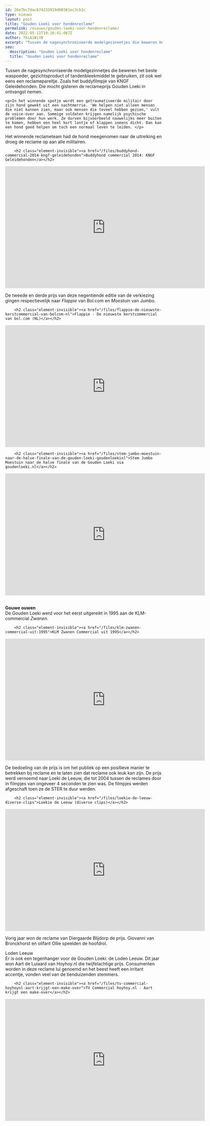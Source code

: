 ```yaml
---
id: 26e7bc7dac674233919d80361ec3cb1c
type: nieuws
layout: post
title: "Gouden Loeki voor hondenreclame"
permalink: /nieuws/gouden-loeki-voor-hondenreclame/
date: 2022-05-11T19:16:41.067Z
author: 7biA1WiYB
excerpt: "Tussen de nagesynchroniseerde modelgezinnetjes die beweren het beste waspoeder, gezichtsproduct of tandenbleekmiddel te gebruiken, zit ook wel eens een reclamepareltje. Zoals het buddyfilmpje van KNGF Geleidehonden. Die mocht gisteren de reclameprijs Gouden Loeki in ontvangst nemen.  "
seo:
  description: "Gouden Loeki voor hondenreclame"
  title: "Gouden Loeki voor hondenreclame"
---
```

Tussen de nagesynchroniseerde modelgezinnetjes die beweren het beste waspoeder, gezichtsproduct of tandenbleekmiddel te gebruiken, zit ook wel eens een reclamepareltje. Zoals het buddyfilmpje van KNGF Geleidehonden. Die mocht gisteren de reclameprijs Gouden Loeki in ontvangst nemen.  

    <p>In het winnende spotje wordt een getraumatiseerde militair door zijn hond gewekt uit een nachtmerrie. 'We helpen niet alleen mensen die niet kunnen zien, maar ook mensen die teveel hebben gezien,' vult de voice-over aan. Sommige soldaten krijgen namelijk psychische problemen door hun werk. Ze durven bijvoorbeeld nauwelijks meer buiten te komen, hebben een heel kort lontje of klappen ineens dicht. Dan kan een hond goed helpen om toch een normaal leven te leiden. </p>
<p>Het winnende reclameteam had de hond meegenomen naar de uitreiking en droeg de reclame op aan alle militairen. </p>
<p><div class="media media-element-container media-default"><div id="file-311" class="file file-video file-video-youtube">

        <h2 class="element-invisible"><a href="/files/buddyhond-commercial-2014-kngf-geleidehonden">Buddyhond commercial 2014: KNGF Geleidehonden</a></h2>
    
  
  <div class="content">
    <div class="media-youtube-video media-element file-default media-youtube-1">
  <iframe class="media-youtube-player" width="640" height="390" title="Buddyhond commercial 2014: KNGF Geleidehonden" src="https://www.youtube.com/embed/IUtpqirOr9g?wmode=opaque&controls=" name="Buddyhond commercial 2014: KNGF Geleidehonden" frameborder="0" allowfullscreen="">Video van Buddyhond commercial 2014: KNGF Geleidehonden</iframe>
</div>
  </div>

  
</div>
</div>
<p>De tweede en derde prijs van deze negentiende editie van de verkiezing gingen respectievelijk naar <em>Flappie</em> van Bol.com en <em>Moestuin</em> van Jumbo.</p>
<p><div class="media media-element-container media-default"><div id="file-312" class="file file-video file-video-youtube">

        <h2 class="element-invisible"><a href="/files/flappie-de-nieuwste-kerstcommercial-van-bolcom-nl">Flappie - De nieuwste kerstcommercial van bol.com (NL)</a></h2>
    
  
  <div class="content">
    <div class="media-youtube-video media-element file-default media-youtube-2">
  <iframe class="media-youtube-player" width="640" height="390" title="Flappie - De nieuwste kerstcommercial van bol.com (NL)" src="https://www.youtube.com/embed/CkmFaBI_8K4?wmode=opaque&controls=" name="Flappie - De nieuwste kerstcommercial van bol.com (NL)" frameborder="0" allowfullscreen="">Video van Flappie - De nieuwste kerstcommercial van bol.com (NL)</iframe>
</div>
  </div>

  
</div>
</div>
<p><div class="media media-element-container media-default"><div id="file-313" class="file file-video file-video-youtube">

        <h2 class="element-invisible"><a href="/files/stem-jumbo-moestuin-naar-de-halve-finale-van-de-gouden-loeki-goudenloekinl">Stem Jumbo Moestuin naar de halve finale van de Gouden Loeki via goudenloeki.nl</a></h2>
    
  
  <div class="content">
    <div class="media-youtube-video media-element file-default media-youtube-3">
  <iframe class="media-youtube-player" width="640" height="390" title="Stem Jumbo Moestuin naar de halve finale van de Gouden Loeki via goudenloeki.nl" src="https://www.youtube.com/embed/UucbzCMfqPE?wmode=opaque&controls=" name="Stem Jumbo Moestuin naar de halve finale van de Gouden Loeki via goudenloeki.nl" frameborder="0" allowfullscreen="">Video van Stem Jumbo Moestuin naar de halve finale van de Gouden Loeki via goudenloeki.nl</iframe>
</div>
  </div>

  
</div>
</div>
<p><br><strong>Gouwe ouwen</strong><br>De Gouden Loeki werd voor het eerst uitgereikt in 1995 aan de KLM-commercial <em>Zwanen</em>.</p>
<p><div class="media media-element-container media-default"><div id="file-315" class="file file-video file-video-youtube">

        <h2 class="element-invisible"><a href="/files/klm-zwanen-commercial-uit-1995">KLM Zwanen Commercial uit 1995</a></h2>
    
  
  <div class="content">
    <div class="media-youtube-video media-element file-default media-youtube-4">
  <iframe class="media-youtube-player" width="640" height="390" title="KLM Zwanen Commercial uit 1995" src="https://www.youtube.com/embed/EMpxb2Iuj14?wmode=opaque&controls=" name="KLM Zwanen Commercial uit 1995" frameborder="0" allowfullscreen="">Video van KLM Zwanen Commercial uit 1995</iframe>
</div>
  </div>

  
</div>
</div>
<p>De bedoeling van de prijs is om het publiek op een positieve manier te betrekken bij reclame en te laten zien dat reclame ook leuk kan zijn. De prijs werd vernoemd naar Loeki de Leeuw, die tot 2004 tussen de reclames door in filmpjes van ongeveer 4 seconden te zien was. De filmpjes werden afgeschaft toen ze de STER te duur werden. </p>
<p><div class="media media-element-container media-default"><div id="file-316" class="file file-video file-video-youtube">

        <h2 class="element-invisible"><a href="/files/loekie-de-leeuw-diverse-clips">Loekie de Leeuw (diverse clips)</a></h2>
    
  
  <div class="content">
    <div class="media-youtube-video media-element file-default media-youtube-5">
  <iframe class="media-youtube-player" width="640" height="390" title="Loekie de Leeuw (diverse clips)" src="https://www.youtube.com/embed/dHRXGaF0teQ?wmode=opaque&controls=" name="Loekie de Leeuw (diverse clips)" frameborder="0" allowfullscreen="">Video van Loekie de Leeuw (diverse clips)</iframe>
</div>
  </div>

  
</div>
</div>
<p>Vorig jaar won de reclame van Diergaarde Blijdorp de prijs. Giovanni van Bronckhorst en olifant Ollie speelden de hoofdrol. </p>
<p>Loden Leeuw<br>Er is ook een tegenhanger voor de Gouden Loeki: de Loden Leeuw. Dit jaar won Aart de Luiaard van Hoyhoy.nl die twijfelachtige prijs. Consumenten worden in deze reclame lui genoemd en het beest heeft een irritant accentje, vonden veel van de tienduizenden stemmers. </p>
<p><div class="media media-element-container media-default"><div id="file-317" class="file file-video file-video-youtube">

        <h2 class="element-invisible"><a href="/files/tv-commercial-hoyhoynl-aart-krijgt-een-make-over">TV Commercial hoyhoy.nl - Aart krijgt een make-over</a></h2>
    
  
  <div class="content">
    <div class="media-youtube-video media-element file-default media-youtube-6">
  <iframe class="media-youtube-player" width="640" height="390" title="TV Commercial hoyhoy.nl - Aart krijgt een make-over" src="https://www.youtube.com/embed/DRJtS2vhQR0?wmode=opaque&controls=" name="TV Commercial hoyhoy.nl - Aart krijgt een make-over" frameborder="0" allowfullscreen="">Video van TV Commercial hoyhoy.nl - Aart krijgt een make-over</iframe>
</div>
  </div>

  
</div>
</div>  
